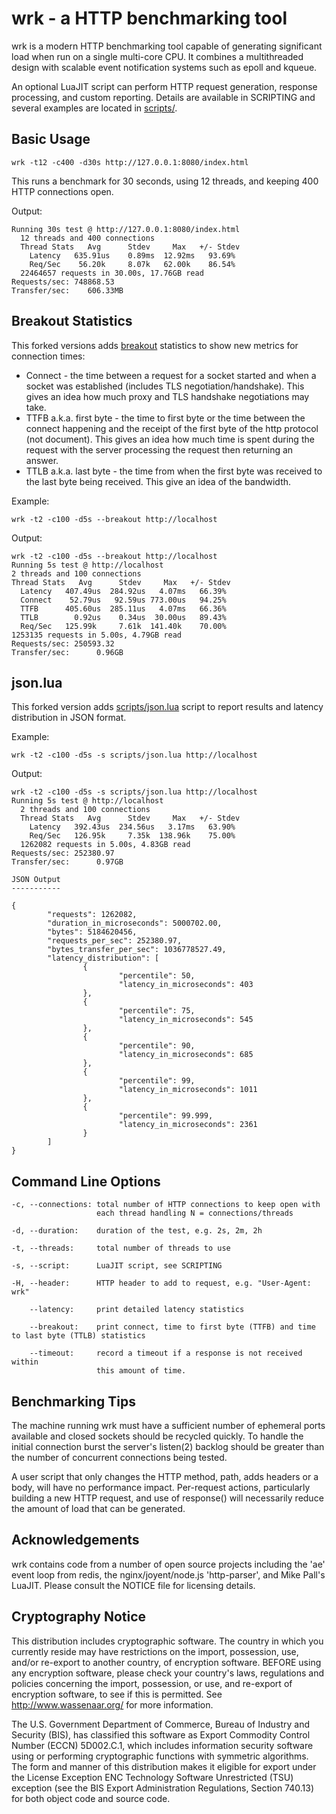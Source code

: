 # wrk - a HTTP benchmarking tool

  wrk is a modern HTTP benchmarking tool capable of generating significant
  load when run on a single multi-core CPU. It combines a multithreaded
  design with scalable event notification systems such as epoll and kqueue.

  An optional LuaJIT script can perform HTTP request generation, response
  processing, and custom reporting. Details are available in SCRIPTING and
  several examples are located in [scripts/](scripts/).

## Basic Usage

    wrk -t12 -c400 -d30s http://127.0.0.1:8080/index.html

  This runs a benchmark for 30 seconds, using 12 threads, and keeping
  400 HTTP connections open.

  Output:

    Running 30s test @ http://127.0.0.1:8080/index.html
      12 threads and 400 connections
      Thread Stats   Avg      Stdev     Max   +/- Stdev
        Latency   635.91us    0.89ms  12.92ms   93.69%
        Req/Sec    56.20k     8.07k   62.00k    86.54%
      22464657 requests in 30.00s, 17.76GB read
    Requests/sec: 748868.53
    Transfer/sec:    606.33MB

## Breakout Statistics

This forked versions adds [breakout](https://github.com/wg/wrk/pull/293) statistics to show new metrics for connection times:

* Connect - the time between a request for a socket started and when a socket was established (includes TLS negotiation/handshake). This gives an idea how much proxy and TLS handshake negotiations may take.
* TTFB a.k.a. first byte - the time to first byte or the time between the connect happening and the receipt of the first byte of the http protocol (not document). This gives an idea how much time is spent during the request with the server processing the request then returning an answer.
* TTLB a.k.a. last byte - the time from when the first byte was received to the last byte being received. This give an idea of the bandwidth.

Example:

    wrk -t2 -c100 -d5s --breakout http://localhost

  Output:

    wrk -t2 -c100 -d5s --breakout http://localhost                   
    Running 5s test @ http://localhost
    2 threads and 100 connections
    Thread Stats   Avg      Stdev     Max   +/- Stdev
      Latency   407.49us  284.92us   4.07ms   66.39%
      Connect    52.79us   92.59us 773.00us   94.25%
      TTFB      405.60us  285.11us   4.07ms   66.36%
      TTLB        0.92us    0.34us  30.00us   89.43%
      Req/Sec   125.99k     7.61k  141.40k    70.00%
    1253135 requests in 5.00s, 4.79GB read
    Requests/sec: 250593.32
    Transfer/sec:      0.96GB

## json.lua

This forked version adds [scripts/json.lua](https://github.com/wg/wrk/pull/305) script to report results and latency distribution in JSON format.

Example:

    wrk -t2 -c100 -d5s -s scripts/json.lua http://localhost

  Output:

```
wrk -t2 -c100 -d5s -s scripts/json.lua http://localhost                                
Running 5s test @ http://localhost
  2 threads and 100 connections
  Thread Stats   Avg      Stdev     Max   +/- Stdev
    Latency   392.43us  234.56us   3.17ms   63.90%
    Req/Sec   126.95k     7.35k  138.96k    75.00%
  1262082 requests in 5.00s, 4.83GB read
Requests/sec: 252380.97
Transfer/sec:      0.97GB

JSON Output
-----------

{
        "requests": 1262082,
        "duration_in_microseconds": 5000702.00,
        "bytes": 5184620456,
        "requests_per_sec": 252380.97,
        "bytes_transfer_per_sec": 1036778527.49,
        "latency_distribution": [
                {
                        "percentile": 50,
                        "latency_in_microseconds": 403
                },
                {
                        "percentile": 75,
                        "latency_in_microseconds": 545
                },
                {
                        "percentile": 90,
                        "latency_in_microseconds": 685
                },
                {
                        "percentile": 99,
                        "latency_in_microseconds": 1011
                },
                {
                        "percentile": 99.999,
                        "latency_in_microseconds": 2361
                }
        ]
}
```

## Command Line Options

    -c, --connections: total number of HTTP connections to keep open with
                       each thread handling N = connections/threads

    -d, --duration:    duration of the test, e.g. 2s, 2m, 2h

    -t, --threads:     total number of threads to use

    -s, --script:      LuaJIT script, see SCRIPTING

    -H, --header:      HTTP header to add to request, e.g. "User-Agent: wrk"

        --latency:     print detailed latency statistics

        --breakout:    print connect, time to first byte (TTFB) and time to last byte (TTLB) statistics

        --timeout:     record a timeout if a response is not received within
                       this amount of time.

## Benchmarking Tips

  The machine running wrk must have a sufficient number of ephemeral ports
  available and closed sockets should be recycled quickly. To handle the
  initial connection burst the server's listen(2) backlog should be greater
  than the number of concurrent connections being tested.

  A user script that only changes the HTTP method, path, adds headers or
  a body, will have no performance impact. Per-request actions, particularly
  building a new HTTP request, and use of response() will necessarily reduce
  the amount of load that can be generated.

## Acknowledgements

  wrk contains code from a number of open source projects including the
  'ae' event loop from redis, the nginx/joyent/node.js 'http-parser',
  and Mike Pall's LuaJIT. Please consult the NOTICE file for licensing
  details.

## Cryptography Notice

  This distribution includes cryptographic software. The country in
  which you currently reside may have restrictions on the import,
  possession, use, and/or re-export to another country, of encryption
  software. BEFORE using any encryption software, please check your
  country's laws, regulations and policies concerning the import,
  possession, or use, and re-export of encryption software, to see if
  this is permitted. See <http://www.wassenaar.org/> for more
  information.

  The U.S. Government Department of Commerce, Bureau of Industry and
  Security (BIS), has classified this software as Export Commodity
  Control Number (ECCN) 5D002.C.1, which includes information security
  software using or performing cryptographic functions with symmetric
  algorithms. The form and manner of this distribution makes it
  eligible for export under the License Exception ENC Technology
  Software Unrestricted (TSU) exception (see the BIS Export
  Administration Regulations, Section 740.13) for both object code and
  source code.
